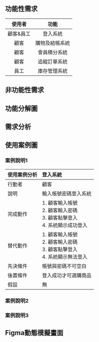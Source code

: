## 功能性需求
|使用者|功能|
|:-----:|:-----:|
|顧客&員工|登入系統|
|顧客|購物及結帳系統|
|顧客|會員積分系統|
|顧客|追縱訂單系統|
|員工|庫存管理系統|

## 非功能性需求

## 功能分解圖

## 需求分析

## 使用案例圖

### 案例說明1
|   使用案例分析   |  登入系統   |
| :--------|:-------|
| 行動者  | 顧客  |
| 說明 |  輸入帳號密碼登入系統 |
| 完成動作 | 1. 顧客輸入帳號<br>2. 顧客輸入密碼<br>3. 顧客點擊登入<br>4. 系統顯示成功登入 |
| 替代動作 | 1. 顧客輸入帳號<br>2. 顧客輸入密碼<br>3. 顧客點擊登入<br>4. 系統顯示無法登入 |
| 先決條件  |  帳號與密碼不可空白 |
| 後置條件 | 登入成功才可選購商品 |
| 假設 | 無 |

### 案例說明2

### 案例說明3

## Figma動態模擬畫面
